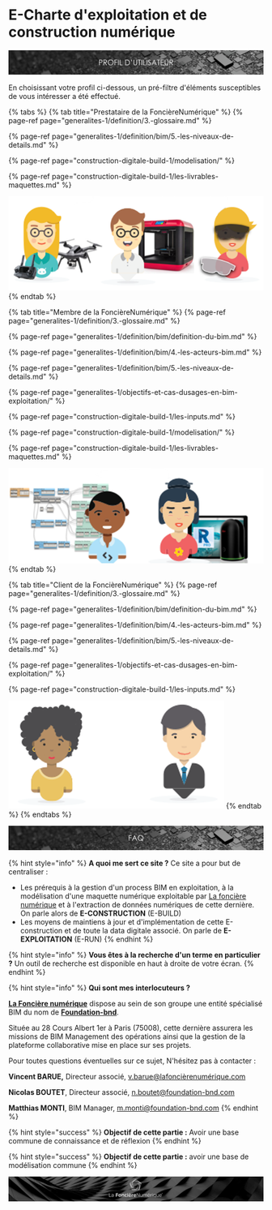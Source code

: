 # E-Charte d'exploitation et de construction numérique

![](.gitbook/assets/profil-utilisateur.png)

En choisissant votre profil ci-dessous, un pré-filtre d'éléments susceptibles de vous intéresser a été effectué.

{% tabs %}
{% tab title="Prestataire de la FoncièreNumérique" %}
{% page-ref page="generalites-1/definition/3.-glossaire.md" %}

{% page-ref page="generalites-1/definition/bim/5.-les-niveaux-de-details.md" %}

{% page-ref page="construction-digitale-build-1/modelisation/" %}

{% page-ref page="construction-digitale-build-1/les-livrables-maquettes.md" %}

![](.gitbook/assets/prestataire-fonciere.png)
{% endtab %}

{% tab title="Membre de la FoncièreNumérique" %}
{% page-ref page="generalites-1/definition/3.-glossaire.md" %}

{% page-ref page="generalites-1/definition/bim/definition-du-bim.md" %}

{% page-ref page="generalites-1/definition/bim/4.-les-acteurs-bim.md" %}

{% page-ref page="generalites-1/definition/bim/5.-les-niveaux-de-details.md" %}

{% page-ref page="generalites-1/objectifs-et-cas-dusages-en-bim-exploitation/" %}

{% page-ref page="construction-digitale-build-1/les-inputs.md" %}

{% page-ref page="construction-digitale-build-1/modelisation/" %}

{% page-ref page="construction-digitale-build-1/les-livrables-maquettes.md" %}

![](.gitbook/assets/membre-fonciere.png)
{% endtab %}

{% tab title="Client de la FoncièreNumérique" %}
{% page-ref page="generalites-1/definition/3.-glossaire.md" %}

{% page-ref page="generalites-1/definition/bim/definition-du-bim.md" %}

{% page-ref page="generalites-1/definition/bim/4.-les-acteurs-bim.md" %}

{% page-ref page="generalites-1/definition/bim/5.-les-niveaux-de-details.md" %}

{% page-ref page="generalites-1/objectifs-et-cas-dusages-en-bim-exploitation/" %}

{% page-ref page="construction-digitale-build-1/les-inputs.md" %}

![](.gitbook/assets/client-fonciere.png)
{% endtab %}
{% endtabs %}

![](.gitbook/assets/faq.png)

{% hint style="info" %}
**A quoi me sert ce site ?** Ce site a pour but de centraliser :

* Les prérequis à la gestion d'un process BIM en exploitation, à la modélisation d'une maquette numérique exploitable par [La foncière numérique](http://www.lafoncierenumerique.com/) et à l'extraction de données numériques de cette dernière. On parle alors de **E-CONSTRUCTION** \(E-BUILD\)
* Les moyens de maintiens à jour et d'implémentation de cette E-construction et de toute la data digitale associé. On parle de **E-EXPLOITATION** \(E-RUN\)
{% endhint %}

{% hint style="info" %}
**Vous êtes à la recherche d'un terme en particulier ?** Un outil de recherche est disponible en haut à droite de votre écran.
{% endhint %}

{% hint style="info" %}
**Qui sont mes interlocuteurs ?**

[**La Foncière numérique**](http://www.lafoncierenumerique.com/) dispose au sein de son groupe une entité spécialisé BIM du nom de [**Foundation-bnd**](https://www.foundation-bnd.com/).

Située au 28 Cours Albert 1er à Paris \(75008\), cette dernière assurera les missions de BIM Management des opérations ainsi que la gestion de la plateforme collaborative mise en place sur ses projets. 

Pour toutes questions éventuelles sur ce sujet, N'hésitez pas à contacter :

**Vincent BARUE,** Directeur associé,  [v.barue@lafoncièrenumérique.com](mailto:v.barue@lafoncièrenumérique.com)

**Nicolas BOUTET**, Directeur associé, [n.boutet@foundation-bnd.com](mailto:n.boutet@foundation-bnd.com)                                                                                

**Matthias MONTI**, BIM Manager, [m.monti@foundation-bnd.com](mailto:m.monti@foundation-bnd.com)
{% endhint %}

{% hint style="success" %}
**Objectif de cette partie :** Avoir une base commune de connaissance et de réflexion
{% endhint %}

{% hint style="success" %}
**Objectif de cette partie :** avoir une base de modélisation commune 
{% endhint %}

![](.gitbook/assets/wallpaper_fnum_black.jpg)

